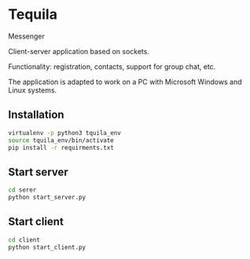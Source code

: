 # Tequila
Messenger

Client-server application based on sockets.

Functionality: registration, contacts, support for group chat, etc.

The application is adapted to work on a PC with Microsoft Windows and Linux systems.

## Installation
```sh
virtualenv -p python3 tquila_env
source tquila_env/bin/activate
pip install -r requirments.txt
```

## Start server
```sh
cd serer
python start_server.py
```

## Start client
```sh
cd client
python start_client.py
```
